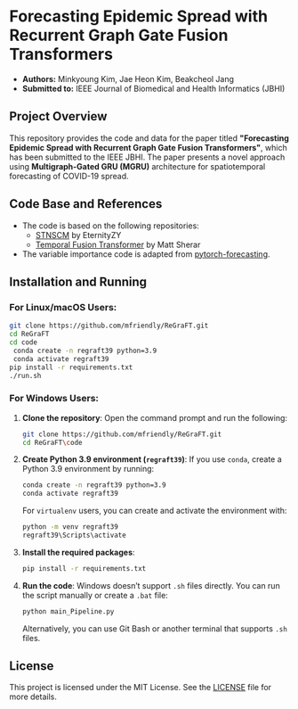 # Forecasting Epidemic Spread with Recurrent Graph Gate Fusion Transformers

- **Authors:** Minkyoung Kim, Jae Heon Kim, Beakcheol Jang
- **Submitted to:** IEEE Journal of Biomedical and Health Informatics (JBHI)

## Project Overview

This repository provides the code and data for the paper titled **"Forecasting Epidemic Spread with Recurrent Graph Gate Fusion Transformers"**, which has been submitted to the IEEE JBHI. The paper presents a novel approach using **Multigraph-Gated GRU (MGRU)** architecture for spatiotemporal forecasting of COVID-19 spread.


## Code Base and References

- The code is based on the following repositories:
  - [STNSCM](https://github.com/EternityZY/STNSCM) by EternityZY
  - [Temporal Fusion Transformer](https://github.com/mattsherar/Temporal_Fusion_Transform) by Matt Sherar
- The variable importance code is adapted from [pytorch-forecasting](https://github.com/sktime/pytorch-forecasting).

## Installation and Running

### For Linux/macOS Users:

```bash
git clone https://github.com/mfriendly/ReGraFT.git
cd ReGraFT
cd code
 conda create -n regraft39 python=3.9
 conda activate regraft39
pip install -r requirements.txt
./run.sh
```

### For Windows Users:

1. **Clone the repository**:
   Open the command prompt and run the following:

   ```bash
   git clone https://github.com/mfriendly/ReGraFT.git
   cd ReGraFT\code
   ```

2. **Create Python 3.9 environment (`regraft39`)**:
   If you use `conda`, create a Python 3.9 environment by running:

   ```bash
   conda create -n regraft39 python=3.9
   conda activate regraft39
   ```

   For `virtualenv` users, you can create and activate the environment with:

   ```bash
   python -m venv regraft39
   regraft39\Scripts\activate
   ```

3. **Install the required packages**:

   ```bash
   pip install -r requirements.txt
   ```

4. **Run the code**:
   Windows doesn’t support `.sh` files directly. You can run the script manually or create a `.bat` file:

   ```bash
   python main_Pipeline.py
   ```

   Alternatively, you can use Git Bash or another terminal that supports `.sh` files.


## License

This project is licensed under the MIT License. See the [LICENSE](LICENSE) file for more details.

